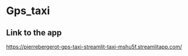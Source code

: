 # Gps_taxi

## Link to the app

https://pierrebergerot-gps-taxi-streamlit-taxi-mshu5f.streamlitapp.com/


